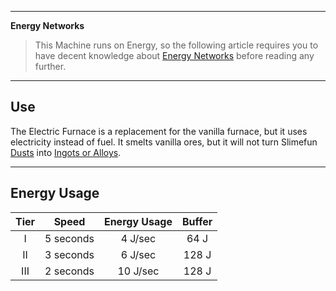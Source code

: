 ***
**Energy Networks**
>This Machine runs on Energy, so the following article requires you to have decent knowledge about [Energy Networks](https://github.com/TheBusyBiscuit/Slimefun4/wiki/Energy-Regulator)
>before reading any further.

***
## Use

The Electric Furnace is a replacement for the vanilla furnace, but it uses electricity instead of fuel. It smelts vanilla ores, but it will not turn Slimefun [Dusts](https://github.com/TheBusyBiscuit/Slimefun4/wiki/Dusts) into [Ingots or Alloys](https://github.com/TheBusyBiscuit/Slimefun4/wiki/Ingots).
***
## Energy Usage

| Tier | Speed | Energy Usage | Buffer |
| :----: |:----------------: | :------------: | :------: |
|I|5 seconds|4 J/sec|64 J|
|II|3 seconds|6 J/sec|128 J|
|III|2 seconds|10 J/sec|128 J|
